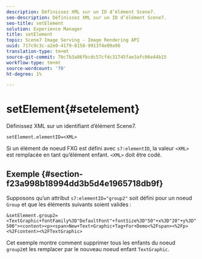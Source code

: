```yaml
---
description: Définissez XML sur un ID d’élément Scene7.
seo-description: Définissez XML sur un ID d’élément Scene7.
seo-title: setElement
solution: Experience Manager
title: setElement
topic: Scene7 Image Serving - Image Rendering API
uuid: 717c9c3c-a2e0-4179-8158-9913f4e09a96
translation-type: tm+mt
source-git-commit: 7bc7b3a86fbcdc57cfdc31745fae3afc06e44b15
workflow-type: tm+mt
source-wordcount: '70'
ht-degree: 1%

---
```



# setElement{#setelement}

Définissez XML sur un identifiant d’élément Scene7.

`setElement.elementID=<XML>`

Si un élément de noeud FXG est défini avec `s7:elementID`, la valeur `<XML>` est remplacée en tant qu’élément enfant. `<XML>` doit être codé.

## Exemple {#section-f23a998b18994dd3b5d4e1965718db9f}

Supposons qu’un attribut `s7:elementID="group2"` soit défini pour un noeud `Group` et que les éléments suivants soient valides :

`&setElement.group2=<TextGraphic+fontFamily%3D"DefaultFont"+fontSize%3D"50"+x%3D"20"+y%3D"500"><content><p><span>New+Text+Graphic+Tag+For+Demo<%2Fspan><%2Fp><%2Fcontent><%2FTextGraphic>`

Cet exemple montre comment supprimer tous les enfants du noeud `group2`et les remplacer par le nouveau noeud enfant `TextGraphic`.
